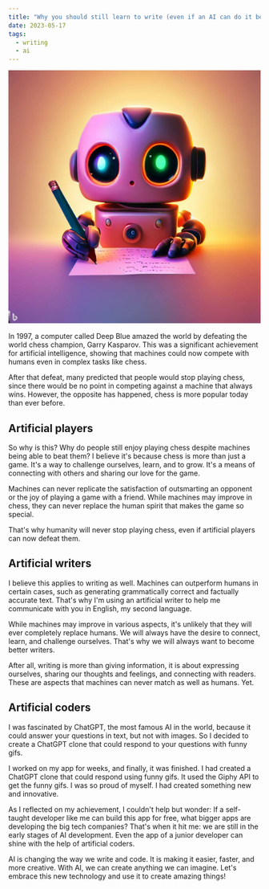 ```yaml
---
title: "Why you should still learn to write (even if an AI can do it better)"
date: 2023-05-17
tags:
  - writing
  - ai
---
```


![Robot escribiendo](/notas/imagenes/why-you-should-still-learn-to-write.jpeg)

In 1997, a computer called Deep Blue amazed the world by defeating the world chess champion, Garry Kasparov. This was a significant achievement for artificial intelligence, showing that machines could now compete with humans even in complex tasks like chess.

After that defeat, many predicted that people would stop playing chess, since there would be no point in competing against a machine that always wins. However, the opposite has happened, chess is more popular today than ever before.

## Artificial players

So why is this? Why do people still enjoy playing chess despite machines being able to beat them? I believe it's because chess is more than just a game. It's a way to challenge ourselves, learn, and to grow. It's a means of connecting with others and sharing our love for the game.

Machines can never replicate the satisfaction of outsmarting an opponent or the joy of playing a game with a friend. While machines may improve in chess, they can never replace the human spirit that makes the game so special.

That's why humanity will never stop playing chess, even if artificial players can now defeat them.

## Artificial writers

I believe this applies to writing as well. Machines can outperform humans in certain cases, such as generating grammatically correct and factually accurate text. That's why I'm using an artificial writer to help me communicate with you in English, my second language.

While machines may improve in various aspects, it's unlikely that they will ever completely replace humans. We will always have the desire to connect, learn, and challenge ourselves. That's why we will always want to become better writers.

After all, writing is more than giving information, it is about expressing ourselves, sharing our thoughts and feelings, and connecting with readers. These are aspects that machines can never match as well as humans. Yet.

## Artificial coders

I was fascinated by ChatGPT, the most famous AI in the world, because it could answer your questions in text, but not with images. So I decided to create a ChatGPT clone that could respond to your questions with funny gifs.

I worked on my app for weeks, and finally, it was finished. I had created a ChatGPT clone that could respond using funny gifs. It used the Giphy API to get the funny gifs. I was so proud of myself. I had created something new and innovative.

As I reflected on my achievement, I couldn't help but wonder: If a self-taught developer like me can build this app for free, what bigger apps are developing the big tech companies? That's when it hit me: we are still in the early stages of AI development. Even the app of a junior developer can shine with the help of artificial coders.

AI is changing the way we write and code. It is making it easier, faster, and more creative. With AI, we can create anything we can imagine. Let's embrace this new technology and use it to create amazing things!

